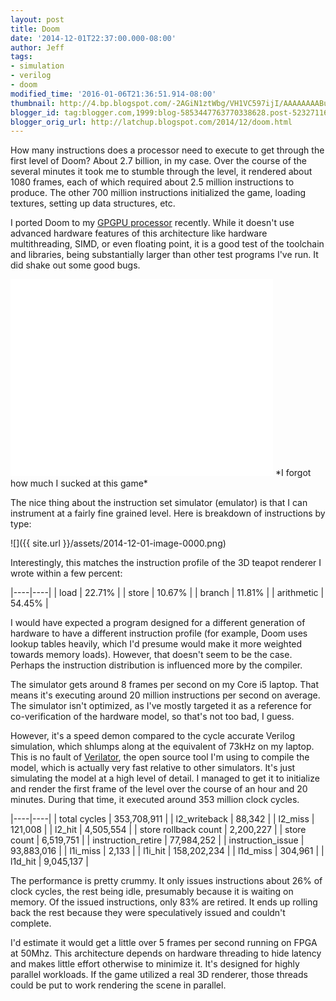 ```yaml
---
layout: post
title: Doom
date: '2014-12-01T22:37:00.000-08:00'
author: Jeff
tags:
- simulation
- verilog
- doom
modified_time: '2016-01-06T21:36:51.914-08:00'
thumbnail: http://4.bp.blogspot.com/-2AGiN1ztWbg/VH1VC597ijI/AAAAAAAABuY/ZyzIIcP8mi4/s72-c/Screen%2BShot%2B2014-12-01%2Bat%2B9.58.14%2BPM.png
blogger_id: tag:blogger.com,1999:blog-5853447763770338628.post-5232711682420685657
blogger_orig_url: http://latchup.blogspot.com/2014/12/doom.html
---
```


How many instructions does a processor need to execute to get through the
first level of Doom?  About 2.7 billion, in my case.  Over the course of the
several minutes it took me to stumble through the level, it rendered about
1080 frames, each of which required about 2.5 million instructions to produce.
The other 700 million instructions initialized the game, loading textures,
setting up data structures, etc.

I ported Doom to my [GPGPU
processor](https://github.com/jbush001/NyuziProcessor) recently. While it
doesn't use advanced hardware features of this architecture like hardware
multithreading, SIMD, or even floating point, it is a good test of the
toolchain and libraries, being substantially larger than other test programs
I've run.  It did shake out some good bugs.

<iframe allowfullscreen="" frameborder="0" height="315" src="//www.youtube.com/embed/djR_44OvYcU?rel=0&amp;showinfo=0" width="420"></iframe>
*I forgot how much I sucked at this game*

The nice thing about the instruction set simulator (emulator) is that I can
instrument at a fairly fine grained level.  Here is breakdown of instructions
by type:

![]({{ site.url }}/assets/2014-12-01-image-0000.png)

Interestingly, this matches the instruction profile of the 3D teapot renderer
I wrote within a few percent:

|----|----|
| load | 22.71% |
| store | 10.67% |
| branch | 11.81% |
| arithmetic | 54.45% |

I would have expected a program designed for a different generation of
hardware to have a different instruction profile (for example, Doom uses
lookup tables heavily, which I'd presume would make it more weighted towards
memory loads). However, that doesn't seem to be the case. Perhaps the
instruction distribution is influenced more by the compiler.

The simulator gets around 8 frames per second on my Core i5 laptop.  That
means it's executing around 20 million instructions per second on average.
The simulator isn't optimized, as I've mostly targeted it as a reference for
co-verification of the hardware model, so that's not too bad, I guess.

However, it's a speed demon compared to the cycle accurate Verilog simulation,
which shlumps along at the equivalent of 73kHz on my laptop. This is no fault
of [Verilator](http://www.veripool.org/wiki/verilator), the open source tool
I'm using to compile the model, which is actually very fast relative to other
simulators. It's just simulating the model at a high level of detail. I
managed to get it to initialize and render the first frame of the level over
the course of an hour and 20 minutes.  During that time, it executed around
353 million clock cycles.

|----|----|
| total cycles         | 353,708,911 |
| l2_writeback         | 88,342 |
| l2_miss              | 121,008 |
| l2_hit               | 4,505,554 |
| store rollback count | 2,200,227 |
| store count          | 6,519,751 |
| instruction_retire   | 77,984,252 |
| instruction_issue    | 93,883,016 |
| l1i_miss             | 2,133 |
| l1i_hit              | 158,202,234 |
| l1d_miss             | 304,961 |
| l1d_hit              | 9,045,137 |



The performance is pretty crummy. It only issues instructions about 26% of
clock cycles, the rest being idle, presumably because it is waiting on memory.
Of the issued instructions, only 83% are retired. It ends up rolling back the
rest because they were speculatively issued and couldn't complete.

I'd estimate it would get a little over 5 frames per second running on FPGA at
50Mhz.  This architecture depends on hardware threading to hide latency and
makes little effort otherwise to minimize it. It's designed for highly
parallel workloads.  If the game utilized a real 3D renderer, those threads
could be put to work rendering the scene in parallel.



